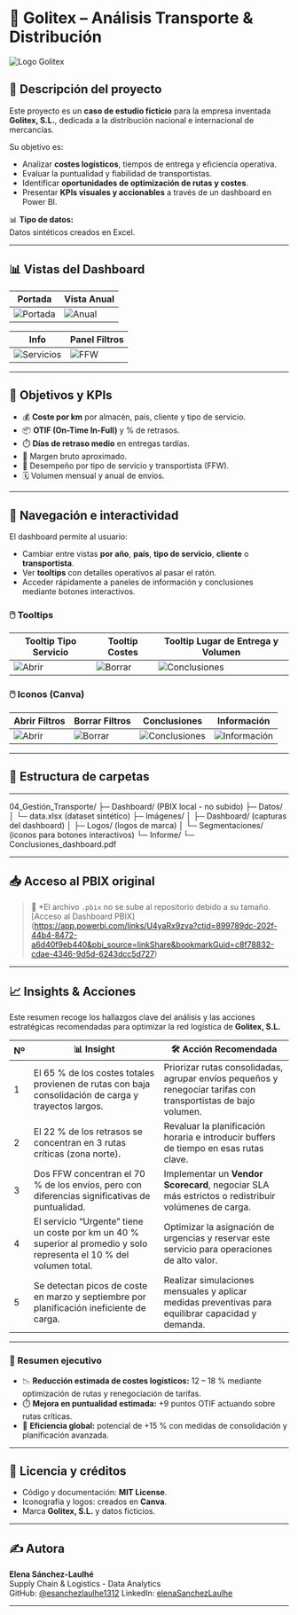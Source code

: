 # 🚛 Golitex – Análisis Transporte & Distribución

![Logo Golitex](Imágenes/Logos/Logo_empresa.png)

## 🧭 Descripción del proyecto

Este proyecto es un **caso de estudio ficticio** para la empresa inventada **Golitex, S.L.**, dedicada a la distribución nacional e internacional de mercancías.  

Su objetivo es:
- Analizar **costes logísticos**, tiempos de entrega y eficiencia operativa.
- Evaluar la puntualidad y fiabilidad de transportistas.
- Identificar **oportunidades de optimización de rutas y costes**.
- Presentar **KPIs visuales y accionables** a través de un dashboard en Power BI.

📊 **Tipo de datos:**  
Datos sintéticos creados en Excel.

---

## 📊 Vistas del Dashboard

| Portada | Vista Anual |
|---------|-------------|
| ![Portada](Imágenes/Dashboard/Portada.png) | ![Anual](Imágenes/Dashboard/Dashboard_2021.png) | ![Anual](Imágenes/Dashboard/Dashboard_2022.png)

| Info | Panel Filtros |
|-----------|-------------------|
| ![Servicios](Imágenes/Dashboard/Dashboard_info.png) | ![FFW](Imágenes/Dashboard/Dashboard_panel_filtros.png) |

---

## 🎯 Objetivos y KPIs

- 💰 **Coste por km** por almacén, país, cliente y tipo de servicio.  
- 📦 **OTIF (On-Time In-Full)** y % de retrasos.  
- ⏱️ **Días de retraso medio** en entregas tardías.  
- 🧾 Margen bruto aproximado.  
- 🧭 Desempeño por tipo de servicio y transportista (FFW).  
- 🗓️ Volumen mensual y anual de envíos.

---

## 🧭 Navegación e interactividad

El dashboard permite al usuario:
- Cambiar entre vistas **por año**, **país**, **tipo de servicio**, **cliente** o **transportista**.  
- Ver **tooltips** con detalles operativos al pasar el ratón.  
- Acceder rápidamente a paneles de información y conclusiones mediante botones interactivos.

### 🖱️ Tooltips

| Tooltip Tipo Servicio | Tooltip Costes | Tooltip Lugar de Entrega y Volumen |
|-----------------------|----------------|------------------------------------|
| ![Abrir](Imágenes/Dashboard/Tooltip1.png) | ![Borrar](Imágenes/Dashboard/Tooltip2.png) | ![Conclusiones](Imágenes/Dashboard/Tooltip3.png) |

### 🖱️ Iconos (Canva)

| Abrir Filtros | Borrar Filtros | Conclusiones | Información |
|---------------|---------------|---------------|--------------|
| ![Abrir](Imágenes/Segmentaciones/AbrirFiltros.png) | ![Borrar](Imágenes/Segmentaciones/CerrarFiltros.png) | ![Conclusiones](Imágenes/Segmentaciones/Conclusiones.png) | ![Información](Imágenes/Segmentaciones/Info.png) |

---

## 📂 Estructura de carpetas

---

04_Gestión_Transporte/
├─ Dashboard/                (PBIX local - no subido)
├─ Datos/
│  └─ data.xlsx              (dataset sintético)
├─ Imágenes/
│  ├─ Dashboard/             (capturas del dashboard)
│  ├─ Logos/                 (logos de marca)
│  └─ Segmentaciones/        (iconos para botones interactivos)
└─ Informe/
   └─ Conclusiones_dashboard.pdf

---


## 📥 Acceso al PBIX original

> 📌 *El archivo `.pbix` no se sube al repositorio debido a su tamaño.  
> [Acceso al Dashboard PBIX] (https://app.powerbi.com/links/U4yaRx9zva?ctid=899789dc-202f-44b4-8472-a6d40f9eb440&pbi_source=linkShare&bookmarkGuid=c8f78832-cdae-4346-9d5d-6243dcc5d727)


---

## 📈 Insights & Acciones

Este resumen recoge los hallazgos clave del análisis y las acciones estratégicas recomendadas para optimizar la red logística de **Golitex, S.L.**

| Nº | 📊 Insight                                                                 | 🛠️ Acción Recomendada                                                                                                 |
|----|-----------------------------------------------------------------------------|-----------------------------------------------------------------------------------------------------------------------|
| 1  | El 65 % de los costes totales provienen de rutas con baja consolidación de carga y trayectos largos. | Priorizar rutas consolidadas, agrupar envíos pequeños y renegociar tarifas con transportistas de bajo volumen. |
| 2  | El 22 % de los retrasos se concentran en 3 rutas críticas (zona norte).     | Revaluar la planificación horaria e introducir buffers de tiempo en esas rutas clave.                                |
| 3  | Dos FFW concentran el 70 % de los envíos, pero con diferencias significativas de puntualidad. | Implementar un **Vendor Scorecard**, negociar SLA más estrictos o redistribuir volúmenes de carga.              |
| 4  | El servicio “Urgente” tiene un coste por km un 40 % superior al promedio y solo representa el 10 % del volumen total. | Optimizar la asignación de urgencias y reservar este servicio para operaciones de alto valor.                   |
| 5  | Se detectan picos de coste en marzo y septiembre por planificación ineficiente de carga. | Realizar simulaciones mensuales y aplicar medidas preventivas para equilibrar capacidad y demanda.             |

---

### 📌 Resumen ejecutivo

- 📉 **Reducción estimada de costes logísticos:** 12 – 18 % mediante optimización de rutas y renegociación de tarifas.  
- ⏱️ **Mejora en puntualidad estimada:** +9 puntos OTIF actuando sobre rutas críticas.  
- 🚀 **Eficiencia global:** potencial de +15 % con medidas de consolidación y planificación avanzada.

---

## 📄 Licencia y créditos

- Código y documentación: **MIT License**.  
- Iconografía y logos: creados en **Canva**.  
- Marca **Golitex, S.L.** y datos ficticios.

---

## ✍️ Autora

**Elena Sánchez-Laulhé**  
Supply Chain & Logistics - Data Analytics  
GitHub: [@esanchezlaulhe1312](https://github.com/esanchezlaulhe1312)
LinkedIn: [elenaSanchezLaulhe](https://www.linkedin.com/in/elena-sanchez-laulhe/)

---
